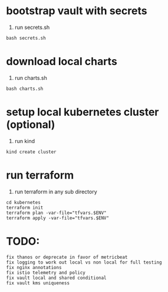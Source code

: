 # bootstrap vault with secrets
1. run secrets.sh
```
bash secrets.sh
```

# download local charts
1. run charts.sh
```
bash charts.sh
```

# setup local kubernetes cluster (optional)
1. run kind
```
kind create cluster
```

# run terraform
1. run terraform in any sub directory
```
cd kubernetes
terraform init
terraform plan -var-file="tfvars.$ENV"
terraform apply -var-file="tfvars.$ENV"
```

# TODO:
```
fix thanos or deprecate in favor of metricbeat
fix logging to work out local vs non local for full testing
fix nginx annotations
fix istio telemetry and policy
fix vault local and shared conditional
fix vault kms uniqueness
```
